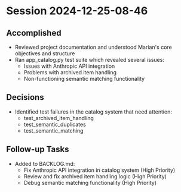 # Session 2024-12-25-08-46

## Accomplished
- Reviewed project documentation and understood Marian's core objectives and structure
- Ran app_catalog.py test suite which revealed several issues:
  - Issues with Anthropic API integration
  - Problems with archived item handling
  - Non-functioning semantic matching functionality

## Decisions
- Identified test failures in the catalog system that need attention:
  - test_archived_item_handling
  - test_semantic_duplicates
  - test_semantic_matching

## Follow-up Tasks
- Added to BACKLOG.md:
  - Fix Anthropic API integration in catalog system (High Priority)
  - Review and fix archived item handling logic (High Priority)
  - Debug semantic matching functionality (High Priority)
